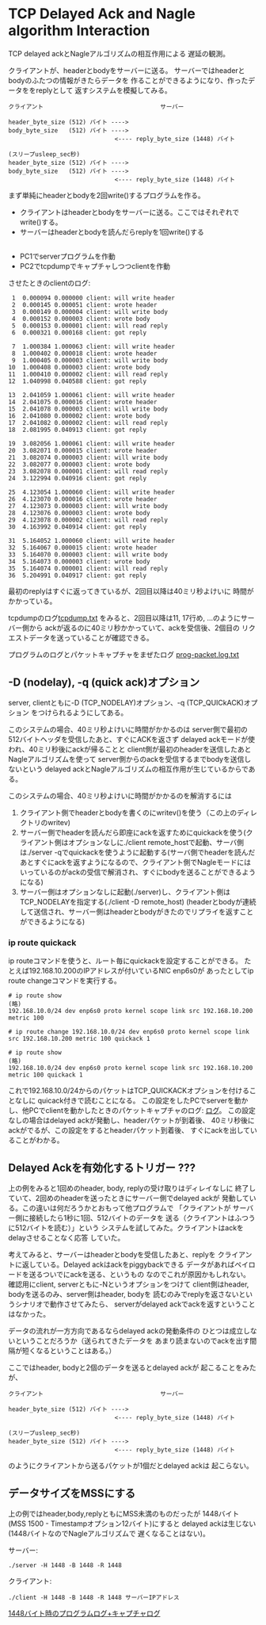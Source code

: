# TCP Delayed Ack and Nagle algorithm Interaction

TCP delayed ackとNagleアルゴリズムの相互作用による
遅延の観測。

クライアントが、headerとbodyをサーバーに送る。
サーバーではheaderとbodyのふたつの情報がきたらデータを
作ることができるようになり、作ったデータををreplyとして
返すシステムを模擬してみる。

```
クライアント                                 サーバー

header_byte_size (512) バイト ---->
body_byte_size   (512) バイト ---->
                              <---- reply_byte_size (1448) バイト

(スリープusleep_sec秒)
header_byte_size (512) バイト ---->
body_byte_size   (512) バイト ---->
                              <---- reply_byte_size (1448) バイト
```

まず単純にheaderとbodyを2回write()するプログラムを作る。

- クライアントはheaderとbodyをサーバーに送る。ここではそれぞれでwrite()する。
- サーバーはheaderとbodyを読んだらreplyを1回write()する

##

- PC1でserverプログラムを作動
- PC2でtcpdumpでキャプチャしつつclientを作動

させたときのclientのログ:

```
 1  0.000094 0.000000 client: will write header
 2  0.000145 0.000051 client: wrote header
 3  0.000149 0.000004 client: will write body
 4  0.000152 0.000003 client: wrote body
 5  0.000153 0.000001 client: will read reply
 6  0.000321 0.000168 client: got reply

 7  1.000384 1.000063 client: will write header
 8  1.000402 0.000018 client: wrote header
 9  1.000405 0.000003 client: will write body
10  1.000408 0.000003 client: wrote body
11  1.000410 0.000002 client: will read reply
12  1.040998 0.040588 client: got reply

13  2.041059 1.000061 client: will write header
14  2.041075 0.000016 client: wrote header
15  2.041078 0.000003 client: will write body
16  2.041080 0.000002 client: wrote body
17  2.041082 0.000002 client: will read reply
18  2.081995 0.040913 client: got reply

19  3.082056 1.000061 client: will write header
20  3.082071 0.000015 client: wrote header
21  3.082074 0.000003 client: will write body
22  3.082077 0.000003 client: wrote body
23  3.082078 0.000001 client: will read reply
24  3.122994 0.040916 client: got reply

25  4.123054 1.000060 client: will write header
26  4.123070 0.000016 client: wrote header
27  4.123073 0.000003 client: will write body
28  4.123076 0.000003 client: wrote body
29  4.123078 0.000002 client: will read reply
30  4.163992 0.040914 client: got reply

31  5.164052 1.000060 client: will write header
32  5.164067 0.000015 client: wrote header
33  5.164070 0.000003 client: will write body
34  5.164073 0.000003 client: wrote body
35  5.164074 0.000001 client: will read reply
36  5.204991 0.040917 client: got reply
```

最初のreplyはすぐに返ってきているが、2回目以降は40ミリ秒よけいに
時間がかかっている。

tcpdumpのログ[tcpdump.txt](tcpdump.txt)
をみると、2回目以降は11, 17行め, ...のようにサーバー側から
ackが返るのに40ミリ秒かかっていて、ackを受信後、2個目の
リクエストデータを送っていることが確認できる。

プログラムのログとパケットキャプチャをまぜたログ
[prog-packet.log.txt](prog-packet.log.txt)

## -D (nodelay), -q (quick ack)オプション

server, clientともに-D (TCP_NODELAY)オプション、-q (TCP_QUICkACK)オプション
をつけられるようにしてある。

このシステムの場合、40ミリ秒よけいに時間がかかるのは
server側で最初の512バイトヘッダを受信したあと、すぐにACKを返さず
delayed ackモードが使われ、40ミリ秒後にackが帰ることと
client側が最初のheaderを送信したあとNagleアルゴリズムを使って
server側からのackを受信するまでbodyを送信しないという
delayed ackとNagleアルゴリズムの相互作用が生じているからである。

このシステムの場合、40ミリ秒よけいに時間がかかるのを解消するには
1. クライアント側でheaderとbodyを書くのにwritev()を使う（この上のディレクトリのwritev)
2. サーバー側でheaderを読んだら即座にackを返すためにquickackを使う(クライアント側はオプションなしに./client remote_hostで起動、サーバ側は./server -qでquickackを使うように起動する(サーバ側でheaderを読んだあとすぐにackを返すようになるので、クライアント側でNagleモードにはいっているのがackの受信で解消され、すぐにbodyを送ることができるようになる)
3. サーバー側はオプションなしに起動(./server)し、クライアント側はTCP_NODELAYを指定する(./client -D remote_host) (headerとbodyが連続して送信され、サーバー側はheaderとbodyがきたのでリプライを返すことができるようになる)

### ip route quickack

ip routeコマンドを使うと、ルート毎にquickackを設定することができる。
たとえば192.168.10.200のIPアドレスが付いているNIC enp6s0が
あったとしてip route changeコマンドを実行する。

```
# ip route show
(略)
192.168.10.0/24 dev enp6s0 proto kernel scope link src 192.168.10.200 metric 100 

# ip route change 192.168.10.0/24 dev enp6s0 proto kernel scope link src 192.168.10.200 metric 100 quickack 1

# ip route show
(略)
192.168.10.0/24 dev enp6s0 proto kernel scope link src 192.168.10.200 metric 100 quickack 1
```

これで192.168.10.0/24からのパケットはTCP_QUICKACKオプションを付けることなしに
quicack付きで読むことになる。
この設定をしたPCでserverを動かし、他PCでclientを動かしたときのパケットキャプチャのログ:
[ログ](prog-net-log/packet-log.quickack-enabled-on-route)。
この設定なしの場合はdelayed ackが発動し、headerパケットが到着後、
40ミリ秒後にackがでるが、この設定をするとheaderパケット到着後、
すぐにackを出していることがわかる。

## Delayed Ackを有効化するトリガー ???

上の例をみると1回めのheader, body, replyの受け取りはディレイなしに
終了していて、2回めのheaderを送ったときにサーバー側でdelayed ackが
発動している。この違いは何だろうかとおもって他プログラムで
「クライアントが サーバー側に接続したら1秒に1回、512バイトのデータを
送る（クライアントはふつうに512バイトを読む）」という
システムを試してみた。クライアントはackをdelayさせることなく応答
していた。

考えてみると、サーバーはheaderとbodyを受信したあと、replyを
クライアントに返している。Delayed ackはackをpiggybackできる
データがあればペイロードを送るついでにackを送る、というもの
なのでこれが原因かもしれない。
確認用にclient, serverともに-Nというオプションをつけて
client側はheader, bodyを送るのみ、server側はheader, bodyを
読むのみでreplyを返さないというシナリオで動作させてみたら、
serverがdelayed ackでackを返すということはなかった。

データの流れが一方方向であるならdelayed ackの発動条件の
ひとつは成立しないということだろうか（送られてきたデータを
あまり読まないのでackを出す間隔が短くなるということはある。）

ここではheader, bodyと2個のデータを送るとdelayed ackが
起こることをみたが、

```
クライアント                                 サーバー

header_byte_size (512) バイト ---->
                              <---- reply_byte_size (1448) バイト

(スリープusleep_sec秒)
header_byte_size (512) バイト ---->
                              <---- reply_byte_size (1448) バイト
```

のようにクライアントから送るパケットが1個だとdelayed ackは
起こらない。

## データサイズをMSSにする

上の例ではheader,body,replyともにMSS未満のものだったが
1448バイト (MSS 1500 - Timestampオプション12バイト)にすると
delayed ackは生じない(1448バイトなのでNagleアルゴリズムで
遅くなることはない)。

サーバー:
```
./server -H 1448 -B 1448 -R 1448
```
クライアント:
```
./client -H 1448 -B 1448 -R 1448 サーバーIPアドレス
```
[1448バイト時のプログラムログ+キャプチャログ](prog-net-log/1448.log)

